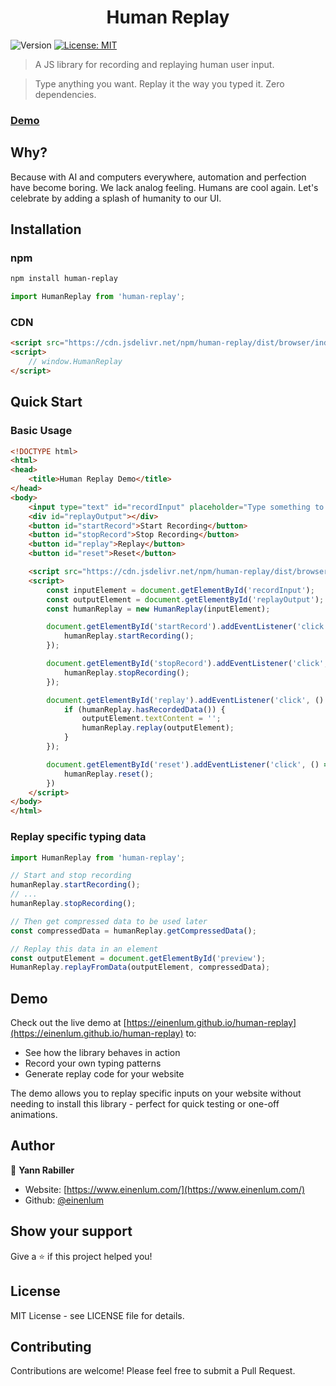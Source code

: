 <h1 align="center">Human Replay</h1>

<p>
  <img alt="Version" src="https://img.shields.io/badge/version-3.0.0-blue.svg?cacheSeconds=2592000" />
  <a href="https://opensource.org/license/mit" target="_blank">
    <img alt="License: MIT" src="https://img.shields.io/badge/License-MIT-yellow.svg" />
  </a>
</p>

> A JS library for recording and replaying human user input.

> Type anything you want. Replay it the way you typed it. Zero dependencies.

### [Demo](https://einenlum.github.io/human-replay/)

## Why?

Because with AI and computers everywhere, automation and perfection have become boring. We lack analog feeling. Humans are cool again. Let's celebrate by adding a splash of humanity to our UI.

## Installation

### npm

```bash
npm install human-replay
```

```javascript
import HumanReplay from 'human-replay';
```

### CDN

```html
<script src="https://cdn.jsdelivr.net/npm/human-replay/dist/browser/index.min.js"></script>
<script>
    // window.HumanReplay
</script>
```

## Quick Start

### Basic Usage

```html
<!DOCTYPE html>
<html>
<head>
    <title>Human Replay Demo</title>
</head>
<body>
    <input type="text" id="recordInput" placeholder="Type something to record...">
    <div id="replayOutput"></div>
    <button id="startRecord">Start Recording</button>
    <button id="stopRecord">Stop Recording</button>
    <button id="replay">Replay</button>
    <button id="reset">Reset</button>

    <script src="https://cdn.jsdelivr.net/npm/human-replay/dist/browser/index.min.js"></script>
    <script>
        const inputElement = document.getElementById('recordInput');
        const outputElement = document.getElementById('replayOutput');
        const humanReplay = new HumanReplay(inputElement);

        document.getElementById('startRecord').addEventListener('click', () => {
            humanReplay.startRecording();
        });

        document.getElementById('stopRecord').addEventListener('click', () => {
            humanReplay.stopRecording();
        });

        document.getElementById('replay').addEventListener('click', () => {
            if (humanReplay.hasRecordedData()) {
                outputElement.textContent = '';
                humanReplay.replay(outputElement);
            }
        });

        document.getElementById('reset').addEventListener('click', () => {
            humanReplay.reset();
        })
    </script>
</body>
</html>
```

### Replay specific typing data

```javascript
import HumanReplay from 'human-replay';

// Start and stop recording
humanReplay.startRecording();
// ...
humanReplay.stopRecording();

// Then get compressed data to be used later
const compressedData = humanReplay.getCompressedData();

// Replay this data in an element
const outputElement = document.getElementById('preview');
HumanReplay.replayFromData(outputElement, compressedData);
```

## Demo

Check out the live demo at [https://einenlum.github.io/human-replay](https://einenlum.github.io/human-replay) to:
- See how the library behaves in action
- Record your own typing patterns
- Generate replay code for your website

The demo allows you to replay specific inputs on your website without needing to install this library - perfect for quick testing or one-off animations.

## Author

👤 **Yann Rabiller**

* Website: [https://www.einenlum.com/](https://www.einenlum.com/)
* Github: [@einenlum](https://github.com/einenlum)

## Show your support

Give a ⭐️ if this project helped you!

## License

MIT License - see LICENSE file for details.

## Contributing

Contributions are welcome! Please feel free to submit a Pull Request.
